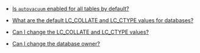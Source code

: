 * [Is `autovacuum` enabled for all tables by default?](#autovacuum)

* [What are the default LC_COLLATE and LC_CTYPE values for databases?](#lc-default)

* [Can I change the LC_COLLATE and LC_CTYPE values?](#lc-edit)

* [Can I change the database owner?](#db-owner)
